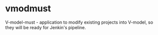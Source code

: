 # vmodmust
V-model-must - application to modify existing projects into V-model, so they will be ready for Jenkin's pipeline.
